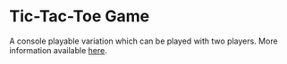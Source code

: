 # Tic-Tac-Toe Game

 A console playable variation which can be played with two players. More information available [here](https://en.wikipedia.org/wiki/Tic-tac-toe).

 
